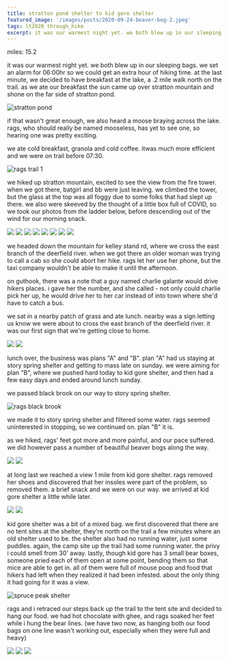 ```yaml
---
title: stratton pond shelter to kid gore shelter
featured_image: '/images/posts/2020-09-24-beaver-bog-2.jpeg'
tags: lt2020 through_hike
excerpt: it was our warmest night yet. we both blew up in our sleeping bags. we set an alarm for 06:00hr so we could get an extra hour of hiking time. at the last minute, we decided to have breakfast at the lake, a .2 mile walk north on the trail.
---
```


miles: 15.2

it was our warmest night yet. we both blew up in our sleeping bags. we set an alarm for 06:00hr so we could get an extra hour of hiking time. at the last minute, we decided to have breakfast at the lake, a .2 mile walk north on the trail. as we ate our breakfast the sun came up over stratton mountain and shone on the far side of stratton pond.

![stratton pond](/images/posts/2020-09-24-stratton-pond.jpeg)

if that wasn't great enough, we also heard a moose braying across the lake. rags, who should really be named mooseless, has yet to see one, so hearing one was pretty exciting.

we ate cold breakfast, granola and cold coffee. itwas much more efficient and we were on trail before 07:30.

![rags trail 1](/images/posts/2020-09-24-rags-trail-1.jpeg)

we hiked up stratton mountain, excited to see the view from the fire tower. when we got there, batgirl and bb were just leaving. we climbed the tower, but the glass at the top was all foggy due to some folks that had slept up there. we also were skeeved by the thought of a little box full of COVID, so we took our photos from the ladder below, before descending out of the wind for our morning snack.

<div class="gallery" data-columns="3">
	<img src="/images/posts/2020-09-24-stratton-mountain-fire-tower.jpeg">
	<img src="/images/posts/2020-09-24-stratton-mountain-fire-tower-view-1.jpeg">
	<img src="/images/posts/2020-09-24-stratton-mountain-fire-tower-view-2.jpeg">
	<img src="/images/posts/2020-09-24-stratton-mountain-fire-tower-view-3.jpeg">
	<img src="/images/posts/2020-09-24-stratton-mountain-fire-tower-view-4.jpeg">
	<img src="/images/posts/2020-09-24-stratton-mountain-fire-tower-view-5.jpeg">
	<img src="/images/posts/2020-09-24-stratton-mountain-fire-tower-view-6.jpeg">
	<img src="/images/posts/2020-09-24-stratton-mountain-fire-tower-view-7.jpeg">
</div>

we headed down the mountain for kelley stand rd, where we cross the east branch of the deerfield river. when we got there an older woman was trying to call a cab so she could abort her hike. rags let her use her phone, but the taxi company wouldn't be able to make it until the afternoon.

on guthook, there was a note that a guy named charlie galante would drive hikers places. i gave her the number, and she called - not only could charlie pick her up, he would drive her to her car instead of into town where she'd have to catch a bus.

we sat in a nearby patch of grass and ate lunch. nearby was a sign letting us know we were about to cross the east branch of the deerfield river. it was our first sign that we're getting close to home.

<div class="gallery" data-columns="2">
	<img src="/images/posts/2020-09-24-deerfield-river.jpeg">
	<img src="/images/posts/2020-09-24-deerfield-river-sign.jpeg">
</div>

lunch over, the business was plans "A" and "B". plan "A" had us staying at story spring shelter and getting to mass late on sunday. we were aiming for plan "B", where we pushed hard today to kid gore shelter, and then had a few easy days and ended around lunch sunday.

we passed black brook on our way to story spring shelter.

![rags black brook](/images/posts/2020-09-24-rags-black-brook.jpeg)

we made it to story spring shelter and filtered some water. rags seemed uninterested in stopping, so we continued on. plan "B" it is.

as we hiked, rags' feet got more and more painful, and our pace suffered. we did however pass a number of beautiful beaver bogs along the way.

<div class="gallery" data-columns="2">
	<img src="/images/posts/2020-09-24-beaver-bog-1.jpeg">
	<img src="/images/posts/2020-09-24-beaver-bog-2.jpeg">
</div>

at long last we reached a view 1 mile from kid gore shelter. rags removed her shoes and discovered that her insoles were part of the problem, so removed them. a brief snack and we were on our way. we arrived at kid gore shelter a little while later.

<div class="gallery" data-columns="2">
	<img src="/images/posts/2020-09-24-view-2.jpeg">
	<img src="/images/posts/2020-09-24-rags-feet.jpeg">
</div>

kid gore shelter was a bit of a mixed bag. we first discovered that there are no tent sites at the shelter, they're north on the trail a few minutes where an old shelter used to be. the shelter also had no running water, just some puddles. again, the camp site up the trail had some running water. the privy i could smell from 30' away. lastly, though kid gore has 3 small bear boxes, someone pried each of them open at some point, bending them so that mice are able to get in. all of them were full of mouse poop and food that hikers had left when they realized it had been infested. about the only thing it had going for it was a view.

![spruce peak shelter](/images/posts/2020-09-24-kid-gore-shelter-view.jpeg)

rags and i retraced our steps back up the trail to the tent site and decided to hang our food. we had hot chocolate with ghee, and rags soaked her feet while i hung the bear lines. (we have two now, as hanging both our food bags on one line wasn't working out, especially when they were full and heavy)

<div class="gallery" data-columns="3">
	<img src="/images/posts/2020-09-24-view-1.jpeg">
	<img src="/images/posts/2020-09-24-mushrooms.jpeg">
	<img src="/images/posts/2020-09-24-rags-trail-2.jpeg">
</div>

